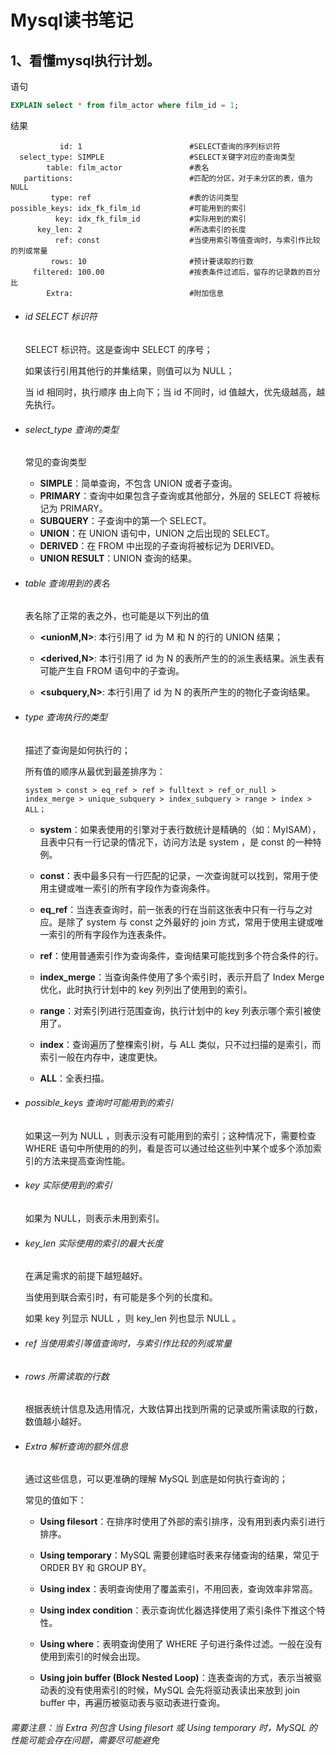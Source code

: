 # Mysql读书笔记

## 1、看懂mysql执行计划。



语句

```sql
EXPLAIN select * from film_actor where film_id = 1;
```

结果

```properties
           id: 1                        #SELECT查询的序列标识符
  select_type: SIMPLE                   #SELECT关键字对应的查询类型
        table: film_actor               #表名
   partitions:                          #匹配的分区，对于未分区的表，值为 NULL
         type: ref                      #表的访问类型
possible_keys: idx_fk_film_id           #可能用到的索引
          key: idx_fk_film_id           #实际用到的索引
      key_len: 2                        #所选索引的长度
          ref: const                    #当使用索引等值查询时，与索引作比较的列或常量
         rows: 10                       #预计要读取的行数
     filtered: 100.00                   #按表条件过滤后，留存的记录数的百分比
        Extra:                          #附加信息
```

- ###### id                      SELECT 标识符

  SELECT 标识符。这是查询中 SELECT 的序号；

  如果该行引用其他行的并集结果，则值可以为 NULL；

  当 id 相同时，执行顺序 由上向下；当 id 不同时，id 值越大，优先级越高，越先执行。

- ###### select_type     查询的类型

  常见的查询类型

  - **SIMPLE**：简单查询，不包含 UNION 或者子查询。
  - **PRIMARY**：查询中如果包含子查询或其他部分，外层的 SELECT 将被标记为 PRIMARY。
  - **SUBQUERY**：子查询中的第一个 SELECT。
  - **UNION**：在 UNION 语句中，UNION 之后出现的 SELECT。
  - **DERIVED**：在 FROM 中出现的子查询将被标记为 DERIVED。
  - **UNION RESULT**：UNION 查询的结果。

- ###### table           查询用到的表名

  表名除了正常的表之外，也可能是以下列出的值

  - **<unionM,N>**: 本行引用了 id 为 M 和 N 的行的 UNION 结果；

  - **<derived,N>**: 本行引用了 id 为 N 的表所产生的的派生表结果。派生表有可能产生自 FROM 语句中的子查询。

  - **<subquery,N>**: 本行引用了 id 为 N 的表所产生的的物化子查询结果。

- ###### type            查询执行的类型

  描述了查询是如何执行的；

  所有值的顺序从最优到最差排序为： 

  ```
  system > const > eq_ref > ref > fulltext > ref_or_null > index_merge > unique_subquery > index_subquery > range > index > ALL；
  ```

  - **system**：如果表使用的引擎对于表行数统计是精确的（如：MyISAM），且表中只有一行记录的情况下，访问方法是 system ，是 const 的一种特例。

  - **const**：表中最多只有一行匹配的记录，一次查询就可以找到，常用于使用主键或唯一索引的所有字段作为查询条件。

  - **eq_ref**：当连表查询时，前一张表的行在当前这张表中只有一行与之对应。是除了 system 与 const 之外最好的 join 方式，常用于使用主键或唯一索引的所有字段作为连表条件。

  - **ref**：使用普通索引作为查询条件，查询结果可能找到多个符合条件的行。

  - **index_merge**：当查询条件使用了多个索引时，表示开启了 Index Merge 优化，此时执行计划中的 key 列列出了使用到的索引。

  - **range**：对索引列进行范围查询，执行计划中的 key 列表示哪个索引被使用了。

  - **index**：查询遍历了整棵索引树，与 ALL 类似，只不过扫描的是索引，而索引一般在内存中，速度更快。

  - **ALL**：全表扫描。

- ###### possible_keys         查询时可能用到的索引

  如果这一列为 NULL ，则表示没有可能用到的索引；这种情况下，需要检查 WHERE 语句中所使用的的列，看是否可以通过给这些列中某个或多个添加索引的方法来提高查询性能。

- ###### key       实际使用到的索引

  如果为 NULL，则表示未用到索引。

- ###### key_len      实际使用的索引的最大长度

  在满足需求的前提下越短越好。

  当使用到联合索引时，有可能是多个列的长度和。

  如果 key 列显示 NULL ，则 key_len 列也显示 NULL 。

- ###### ref     当使用索引等值查询时，与索引作比较的列或常量

- ###### rows    所需读取的行数

  根据表统计信息及选用情况，大致估算出找到所需的记录或所需读取的行数，数值越小越好。

- ###### Extra   解析查询的额外信息

  通过这些信息，可以更准确的理解 MySQL 到底是如何执行查询的；

  常见的值如下：

  - **Using filesort**：在排序时使用了外部的索引排序，没有用到表内索引进行排序。

  - **Using temporary**：MySQL 需要创建临时表来存储查询的结果，常见于 ORDER BY 和 GROUP BY。

  - **Using index**：表明查询使用了覆盖索引，不用回表，查询效率非常高。

  - **Using index condition**：表示查询优化器选择使用了索引条件下推这个特性。

  - **Using where**：表明查询使用了 WHERE 子句进行条件过滤。一般在没有使用到索引的时候会出现。

  - **Using join buffer (Block Nested Loop)**：连表查询的方式，表示当被驱动表的没有使用索引的时候，MySQL 会先将驱动表读出来放到 join buffer 中，再遍历被驱动表与驱动表进行查询。

###### 需要注意：当 Extra 列包含 Using filesort 或 Using temporary 时，MySQL 的性能可能会存在问题，需要尽可能避免